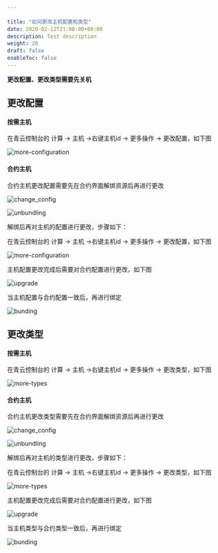 ```yaml
---

title: "如何更改主机配置和类型"
date: 2020-02-12T21:08:00+09:00
description: Test description
weight: 20
draft: false
enableToc: false
---
```


**更改配置、更改类型需要先关机**

## 更改配置

#### 按需主机

在青云控制台的 计算 -> 主机 ->右键主机id -> 更多操作 -> 更改配置，如下图

![more-configuration](..\_images\more-configuration.jpg)

#### 合约主机

合约主机更改配置需要先在合约界面解绑资源后再进行更改

![change_config](..\_images\change_config.png)

![unbundling](..\_images\unbundling.png)

解绑后再对主机的配置进行更改，步骤如下：

在青云控制台的 计算 -> 主机 ->右键主机id -> 更多操作 -> 更改配置，如下图

![more-configuration](..\_images\more-configuration.jpg)

主机配置更改完成后需要对合约配置进行更改，如下图

![upgrade](..\_images\upgrade.png)

当主机配置与合约配置一致后，再进行绑定

![bunding](..\_images\bunding.png)

## 更改类型

#### 按需主机

在青云控制台的 计算 -> 主机 ->右键主机id -> 更多操作 -> 更改类型，如下图

![more-types](..\_images\more-types.jpg)

#### 合约主机

合约主机更改类型需要先在合约界面解绑资源后再进行更改

![change_config](..\_images\change_config.png)

![unbundling](..\_images\unbundling.png)

解绑后再对主机的类型进行更改，步骤如下：

在青云控制台的 计算 -> 主机 ->右键主机id -> 更多操作 -> 更改类型，如下图

![more-types](..\_images\more-types.jpg)

主机配置更改完成后需要对合约配置进行更改，如下图

![upgrade](..\_images\upgrade.png)

当主机类型与合约类型一致后，再进行绑定

![bunding](..\_images\bunding.png)